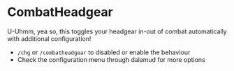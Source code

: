 # CombatHeadgear

U-Uhmm, yea so, this toggles your headgear in-out of combat automatically with additional configuration!

- `/chg` or `/combatheadgear` to disabled or enable the behaviour
- Check the configuration menu through dalamud for more options
